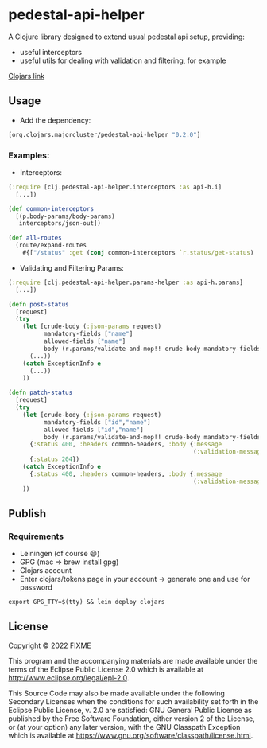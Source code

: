 # pedestal-api-helper

A Clojure library designed to extend usual pedestal api setup, providing: 
* useful interceptors
* useful utils for dealing with validation and filtering, for example

[Clojars link](https://clojars.org/org.clojars.majorcluster/pedestal-api-helper)

## Usage

* Add the dependency: 
```clojure
[org.clojars.majorcluster/pedestal-api-helper "0.2.0"]
```

### Examples:
* Interceptors:
```clojure
(:require [clj.pedestal-api-helper.interceptors :as api-h.i]
  [...])

(def common-interceptors
  [(p.body-params/body-params)
   interceptors/json-out])

(def all-routes
  (route/expand-routes
    #{["/status" :get (conj common-interceptors `r.status/get-status) :route-name :get-all-status]}))
```
* Validating and Filtering Params:
```clojure
(:require [clj.pedestal-api-helper.params-helper :as api-h.params]
  [...])

(defn post-status
  [request]
  (try
    (let [crude-body (:json-params request)
          mandatory-fields ["name"]
          allowed-fields ["name"]
          body (r.params/validate-and-mop!! crude-body mandatory-fields allowed-fields)]
      (...))
    (catch ExceptionInfo e
      (...))
    ))

(defn patch-status
  [request]
  (try
    (let [crude-body (:json-params request)
          mandatory-fields ["id","name"]
          allowed-fields ["id","name"]
          body (r.params/validate-and-mop!! crude-body mandatory-fields allowed-fields)]
      {:status 400, :headers common-headers, :body {:message
                                                    (:validation-messages (.getData e))}}
      {:status 204})
    (catch ExceptionInfo e
      {:status 400, :headers common-headers, :body {:message
                                                    (:validation-messages (.getData e))}})
    ))
```

## Publish
### Requirements
* Leiningen (of course 😄) 
* GPG (mac => brew install gpg)
* Clojars account
* Enter clojars/tokens page in your account -> generate one and use for password
```shell
export GPG_TTY=$(tty) && lein deploy clojars
```


## License

Copyright © 2022 FIXME

This program and the accompanying materials are made available under the
terms of the Eclipse Public License 2.0 which is available at
http://www.eclipse.org/legal/epl-2.0.

This Source Code may also be made available under the following Secondary
Licenses when the conditions for such availability set forth in the Eclipse
Public License, v. 2.0 are satisfied: GNU General Public License as published by
the Free Software Foundation, either version 2 of the License, or (at your
option) any later version, with the GNU Classpath Exception which is available
at https://www.gnu.org/software/classpath/license.html.
